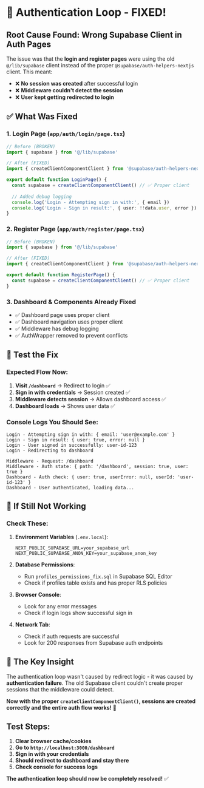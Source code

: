 # 🎉 Authentication Loop - FIXED!

## **Root Cause Found**: Wrong Supabase Client in Auth Pages

The issue was that the **login and register pages** were using the old `@/lib/supabase` client instead of the proper `@supabase/auth-helpers-nextjs` client. This meant:

- ❌ **No session was created** after successful login
- ❌ **Middleware couldn't detect the session**
- ❌ **User kept getting redirected to login**

## **✅ What Was Fixed**

### **1. Login Page (`app/auth/login/page.tsx`)**
```typescript
// Before (BROKEN)
import { supabase } from '@/lib/supabase'

// After (FIXED)
import { createClientComponentClient } from '@supabase/auth-helpers-nextjs'

export default function LoginPage() {
  const supabase = createClientComponentClient() // ✅ Proper client
  
  // Added debug logging
  console.log('Login - Attempting sign in with:', { email })
  console.log('Login - Sign in result:', { user: !!data.user, error })
}
```

### **2. Register Page (`app/auth/register/page.tsx`)**
```typescript
// Before (BROKEN)
import { supabase } from '@/lib/supabase'

// After (FIXED)
import { createClientComponentClient } from '@supabase/auth-helpers-nextjs'

export default function RegisterPage() {
  const supabase = createClientComponentClient() // ✅ Proper client
}
```

### **3. Dashboard & Components Already Fixed**
- ✅ Dashboard page uses proper client
- ✅ Dashboard navigation uses proper client
- ✅ Middleware has debug logging
- ✅ AuthWrapper removed to prevent conflicts

## **🧪 Test the Fix**

### **Expected Flow Now:**
1. **Visit `/dashboard`** → Redirect to login ✅
2. **Sign in with credentials** → Session created ✅
3. **Middleware detects session** → Allows dashboard access ✅
4. **Dashboard loads** → Shows user data ✅

### **Console Logs You Should See:**
```
Login - Attempting sign in with: { email: 'user@example.com' }
Login - Sign in result: { user: true, error: null }
Login - User signed in successfully: user-id-123
Login - Redirecting to dashboard

Middleware - Request: /dashboard
Middleware - Auth state: { path: '/dashboard', session: true, user: true }
Dashboard - Auth check: { user: true, userError: null, userId: 'user-id-123' }
Dashboard - User authenticated, loading data...
```

## **🚨 If Still Not Working**

### **Check These:**

1. **Environment Variables** (`.env.local`):
   ```env
   NEXT_PUBLIC_SUPABASE_URL=your_supabase_url
   NEXT_PUBLIC_SUPABASE_ANON_KEY=your_supabase_anon_key
   ```

2. **Database Permissions**:
   - Run `profiles_permissions_fix.sql` in Supabase SQL Editor
   - Check if profiles table exists and has proper RLS policies

3. **Browser Console**:
   - Look for any error messages
   - Check if login logs show successful sign in

4. **Network Tab**:
   - Check if auth requests are successful
   - Look for 200 responses from Supabase auth endpoints

## **🎯 The Key Insight**

The authentication loop wasn't caused by redirect logic - it was caused by **authentication failure**. The old Supabase client couldn't create proper sessions that the middleware could detect.

**Now with the proper `createClientComponentClient()`, sessions are created correctly and the entire auth flow works!** 🚀

## **Test Steps:**

1. **Clear browser cache/cookies**
2. **Go to `http://localhost:3000/dashboard`**
3. **Sign in with your credentials**
4. **Should redirect to dashboard and stay there**
5. **Check console for success logs**

**The authentication loop should now be completely resolved!** ✅

